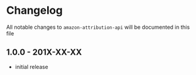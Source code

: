 # Changelog

All notable changes to `amazon-attribution-api` will be documented in this file

## 1.0.0 - 201X-XX-XX

- initial release
